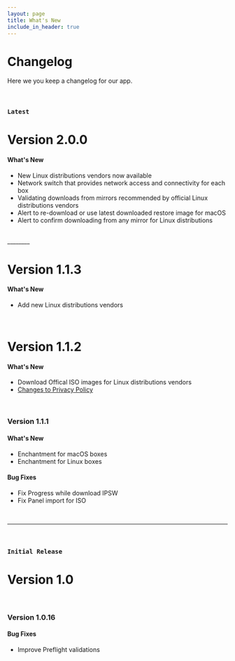 ```yaml
---
layout: page
title: What's New
include_in_header: true
---
```


# Changelog
Here we you keep a changelog for our app.

<br>

### `Latest`
# **Version 2.0.0**

#### What's New
- New Linux distributions vendors now available
- Network switch that provides network access and connectivity for each box
- Validating downloads from mirrors recommended by official Linux distributions vendors
- Alert to re-download or use latest downloaded restore image for macOS
- Alert to confirm downloading from any mirror for Linux distributions


<br>
________
<br>

# **Version 1.1.3**

#### What's New
- Add new Linux distributions vendors

<br>

# **Version 1.1.2**

#### What's New
- Download Offical ISO images for Linux distributions vendors
- [Changes to Privacy Policy](/privacypolicy)

<br>

### **Version 1.1.1**

#### What's New
- Enchantment  for macOS boxes
- Enchantment  for Linux boxes

#### Bug Fixes
- Fix Progress while download IPSW
- Fix Panel import for ISO

<br>

________
<br>

### `Initial Release`
# **Version 1.0**

<br>

### **Version 1.0.16**

#### Bug Fixes
- Improve Preflight validations

<br>
